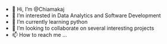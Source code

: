 - 👋 Hi, I’m @Chiamakaj
- 👀 I’m interested in Data Analytics and Software Development
- 🌱 I’m currently learning python
- 💞️ I’m looking to collaborate on several interesting projects
- 📫 How to reach me ...

<!---
Chiamakaj/Chiamakaj is a ✨ special ✨ repository because its `README.md` (this file) appears on your GitHub profile.
You can click the Preview link to take a look at your changes.
--->
